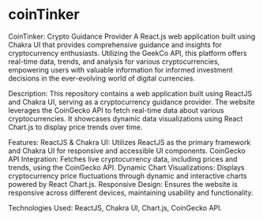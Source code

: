 # coinTinker
 CoinTinker: Crypto Guidance Provider  A React.js web application built using Chakra UI that provides comprehensive guidance and insights for cryptocurrency enthusiasts. Utilizing the GeekCo API, this platform offers real-time data, trends, and analysis for various cryptocurrencies, empowering users with valuable information for informed investment decisions in the ever-evolving world of digital currencies.
 
Description:
This repository contains a web application built using ReactJS and Chakra UI, serving as a cryptocurrency guidance provider. The website leverages the CoinGecko API to fetch real-time data about various cryptocurrencies. It showcases dynamic data visualizations using React Chart.js to display price trends over time.

Features:
    ReactJS & Chakra UI: 
    Utilizes ReactJS as the primary framework and Chakra UI for responsive and accessible UI components.
    CoinGecko API Integration: 
    Fetches live cryptocurrency data, including prices and trends, using the CoinGecko API.
    Dynamic Chart Visualizations:
    Displays cryptocurrency price fluctuations through dynamic and interactive charts powered by React Chart.js.
    Responsive Design: 
    Ensures the website is responsive across different devices, maintaining usability and functionality.

Technologies Used:
    ReactJS,
    Chakra UI,
    Chart.js,
    CoinGecko API.
